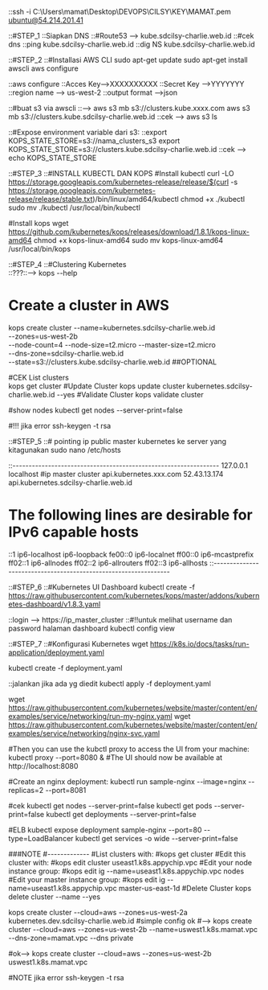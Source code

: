 ::ssh -i C:\Users\mamat\Desktop\DEVOPS\CILSY\KEY\MAMAT.pem ubuntu@54.214.201.41

::#STEP_1
::Siapkan DNS
::#Route53 --> kube.sdcilsy-charlie.web.id
::#cek dns 
::ping kube.sdcilsy-charlie.web.id
::dig NS kube.sdcilsy-charlie.web.id

::#STEP_2
::#Installasi AWS CLI
sudo apt-get update
sudo apt-get install awscli
aws configure

::aws configure
::Acces Key-->XXXXXXXXXX
::Secret Key -->YYYYYYY
::region name --> us-west-2
::output format -->json

::#buat s3 via awscli
::--> aws s3 mb s3://clusters.kube.xxxx.com
aws s3 mb s3://clusters.kube.sdcilsy-charlie.web.id
::cek --> aws s3 ls

::#Expose environment variable dari s3:
::export KOPS_STATE_STORE=s3://nama_clusters_s3
export KOPS_STATE_STORE=s3://clusters.kube.sdcilsy-charlie.web.id
::cek --> echo KOPS_STATE_STORE

::#STEP_3
::#INSTALL KUBECTL DAN KOPS
#Install kubectl
curl -LO https://storage.googleapis.com/kubernetes-release/release/$(curl -s https://storage.googleapis.com/kubernetes-release/release/stable.txt)/bin/linux/amd64/kubectl
chmod +x ./kubectl
sudo mv ./kubectl /usr/local/bin/kubectl

#Install kops
wget https://github.com/kubernetes/kops/releases/download/1.8.1/kops-linux-amd64
chmod +x kops-linux-amd64
sudo mv kops-linux-amd64 /usr/local/bin/kops

::#STEP_4
::#Clustering Kubernetes	
::???::--> kops --help

# Create a cluster in AWS
  kops create cluster --name=kubernetes.sdcilsy-charlie.web.id \
  --zones=us-west-2b \
  --node-count=4 --node-size=t2.micro --master-size=t2.micro \
  --dns-zone=sdcilsy-charlie.web.id \
  --state=s3://clusters.kube.sdcilsy-charlie.web.id  ##OPTIONAL



#CEK List clusters  
kops get cluster
#Update Cluster
kops update cluster kubernetes.sdcilsy-charlie.web.id --yes
#Validate Cluster
kops validate cluster

#show nodes	
kubectl get nodes --server-print=false


#!!! jika error
ssh-keygen -t rsa

::#STEP_5
::# pointing ip public master kubernetes ke server yang kitagunakan
sudo nano /etc/hosts

::----------------------------------------------------------------
127.0.0.1 localhost
#ip master cluster api.kubernetes.xxx.com 
52.43.13.174 api.kubernetes.sdcilsy-charlie.web.id

# The following lines are desirable for IPv6 capable hosts
::1 ip6-localhost ip6-loopback
fe00::0 ip6-localnet
ff00::0 ip6-mcastprefix
ff02::1 ip6-allnodes
ff02::2 ip6-allrouters
ff02::3 ip6-allhosts
::----------------------------------------------------------------


::#STEP_6
::#Kubernetes UI Dashboard
kubectl create -f https://raw.githubusercontent.com/kubernetes/kops/master/addons/kubernetes-dashboard/v1.8.3.yaml


::login --> https://ip_master_cluster
::#!!untuk melihat username dan password halaman dashboard
kubectl config view




::#STEP_7
::#Konfigurasi Kubernetes 
wget https://k8s.io/docs/tasks/run-application/deployment.yaml

kubectl create -f deployment.yaml

::jalankan jika ada yg diedit
kubectl apply -f deployment.yaml


wget https://raw.githubusercontent.com/kubernetes/website/master/content/en/examples/service/networking/run-my-nginx.yaml
wget https://raw.githubusercontent.com/kubernetes/website/master/content/en/examples/service/networking/nginx-svc.yaml





#Then you can use the kubctl proxy to access the UI from your machine:
kubectl proxy --port=8080 &	
#The UI should now be available at http://localhost:8080

#Create an nginx deployment:
 kubectl run sample-nginx --image=nginx --replicas=2 --port=8081

 #cek 
kubectl get nodes --server-print=false 
 kubectl get pods --server-print=false 
 kubectl get deployments --server-print=false
 
 #ELB
 kubectl expose deployment sample-nginx --port=80 --type=LoadBalancer
 kubectl get services -o wide --server-print=false






###NOTE
#-------------
#List clusters with: 
	#kops get cluster
#Edit this cluster with: 
	#kops edit cluster useast1.k8s.appychip.vpc
#Edit your node instance group: 
	#kops edit ig --name=useast1.k8s.appychip.vpc nodes
#Edit your master instance group: 
	#kops edit ig --name=useast1.k8s.appychip.vpc master-us-east-1d
#Delete Cluster 
kops delete cluster --name <name> --yes














kops create cluster --cloud=aws --zones=us-west-2a kubernetes.dev.sdcilsy-charlie.web.id
#simple config
ok	#--> kops create cluster --cloud=aws --zones=us-west-2b --name=uswest1.k8s.mamat.vpc --dns-zone=mamat.vpc --dns private



#ok--> kops create cluster --cloud=aws --zones=us-west-2b uswest1.k8s.mamat.vpc

#NOTE jika error
ssh-keygen -t rsa

